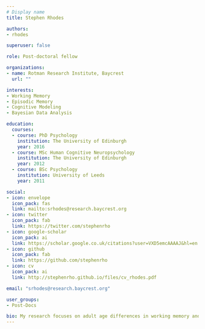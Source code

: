 ```yaml
---
# Display name
title: Stephen Rhodes

authors:
- rhodes

superuser: false

role: Post-doctoral fellow

organizations:
- name: Rotman Research Institute, Baycrest
  url: ""

interests:
- Working Memory
- Episodic Memory
- Cognitive Modeling
- Bayesian Data Analysis

education:
  courses:
  - course: PhD Psychology
    institution: The University of Edinburgh
    year: 2016
  - course: MSc Human Cognitive Neuropsychology
    institution: The University of Edinburgh
    year: 2012
  - course: BSc Psychology
    institution: University of Leeds
    year: 2011

social:
- icon: envelope
  icon_pack: fas
  link: mailto:srhodes@research.baycrest.org
- icon: twitter
  icon_pack: fab
  link: https://twitter.com/stephenrho
- icon: google-scholar
  icon_pack: ai
  link: https://scholar.google.co.uk/citations?user=VXD5emcAAAAJ&hl=en
- icon: github
  icon_pack: fab
  link: https://github.com/stephenrho
- icon: cv
  icon_pack: ai
  link: http://stephenrho.github.io/files/cv_rhodes.pdf

email: "srhodes@research.baycrest.org"

user_groups:
- Post-Docs

bio: My research focuses on adult age differences in working memory and theoretical issues in the field of working memory more generally. I'm particularly interested in using cognitive models to measure underlying processes (more at http://stephenrho.github.io).
---
```

